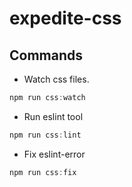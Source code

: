 # expedite-css


## Commands
- Watch css files.
```js
npm run css:watch
```

- Run eslint tool
```js
npm run css:lint
```

- Fix eslint-error

```js
npm run css:fix
```
